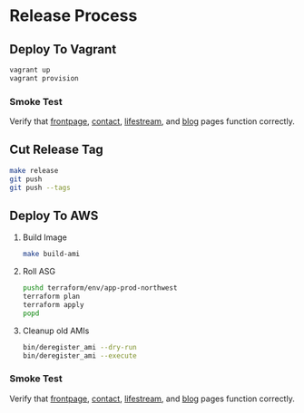 # Release Process

## Deploy To Vagrant

```bash
vagrant up
vagrant provision
```

### Smoke Test

Verify that [frontpage](https://local.hyperboladc.net/), [contact](https://local.hyperboladc.net/contact/),
[lifestream](https://local.hyperboladc.net/lifestream/), and [blog](https://local.hyperboladc.net/w/)
pages function correctly.

## Cut Release Tag

```bash
make release
git push
git push --tags
```

## Deploy To AWS

1. Build Image
    ```bash
    make build-ami
    ```
2. Roll ASG
    ```bash
    pushd terraform/env/app-prod-northwest
    terraform plan
    terraform apply
    popd
    ```
3. Cleanup old AMIs
    ```bash
    bin/deregister_ami --dry-run
    bin/deregister_ami --execute
    ```

### Smoke Test

Verify that [frontpage](https://hyperbo.la/), [contact](https://hyperbo.la/contact/),
[lifestream](https://hyperbo.la/lifestream/), and [blog](https://hyperbo.la/w/) pages
function correctly.
